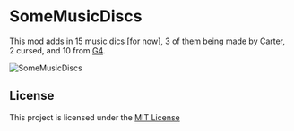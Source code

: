 # SomeMusicDiscs

This mod adds in 15 music dics [for now], 3 of them being made by Carter, 2 cursed, and 10 from [G4](http://team-g4.github.io/base-g4).

![SomeMusicDiscs](https://user-images.githubusercontent.com/89364072/171521682-366b436d-9137-40d5-b836-c30fa1e74389.png)


## License

This project is licensed under the [MIT License](LICENSE)

